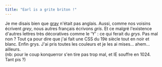 ```yaml
---
title: "Earl is a grite briton !"
---
```


Je me disais bien que
[gray](http://answers.google.com/answers/main?cmd=threadview&id=235359)
n'était pas anglais. Aussi, comme nos voisins écrivent _grey_, nous autres
français écrivons _gris_. Et ce malgré l'existence d'autres lettres très
décoratives comme le 'Y' : ce qui ferait du _grys_. Pas mal non ? Tout ça pour
dire que j'ai fait une CSS du 19è siècle tout en noir et blanc. Enfin grys.
J'ai pris toutes les couleurs et je les ai mises... ahem... ailleurs.  
(nb: pour le coup konquerror s'en tire pas trop mal, et IE souffre en 1024.
Tant pis ?)

